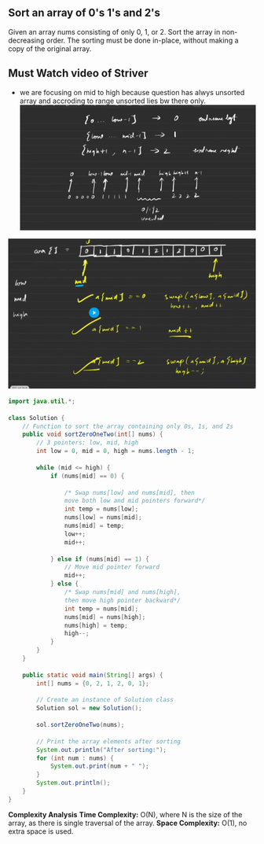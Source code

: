 ## Sort an array of 0's 1's and 2's
Given an array nums consisting of only 0, 1, or 2. Sort the array in non-decreasing order. The sorting must be done in-place, without making a copy of the original array.

## Must Watch video of Striver


- we are focusing on mid to high because question has alwys unsorted array and accroding to range unsorted lies bw there only.
![alt text](image.png)

![alt text](image-1.png)

```java
import java.util.*;

class Solution {
    // Function to sort the array containing only 0s, 1s, and 2s
    public void sortZeroOneTwo(int[] nums) {
        // 3 pointers: low, mid, high
        int low = 0, mid = 0, high = nums.length - 1;

        while (mid <= high) {
            if (nums[mid] == 0) {

                /* Swap nums[low] and nums[mid], then
                move both low and mid pointers forward*/
                int temp = nums[low];
                nums[low] = nums[mid];
                nums[mid] = temp;
                low++;
                mid++;

            } else if (nums[mid] == 1) {
                // Move mid pointer forward
                mid++;
            } else {
                /* Swap nums[mid] and nums[high],
                then move high pointer backward*/
                int temp = nums[mid];
                nums[mid] = nums[high];
                nums[high] = temp;
                high--;
            }
        }
    }

    public static void main(String[] args) {
        int[] nums = {0, 2, 1, 2, 0, 1};

        // Create an instance of Solution class
        Solution sol = new Solution();

        sol.sortZeroOneTwo(nums);

        // Print the array elements after sorting
        System.out.println("After sorting:");
        for (int num : nums) {
            System.out.print(num + " ");
        }
        System.out.println();
    }
}

```

**Complexity Analysis**
**Time Complexity:** O(N), where N is the size of the array, as there is single traversal of the array.
**Space Complexity:** O(1), no extra space is used.
